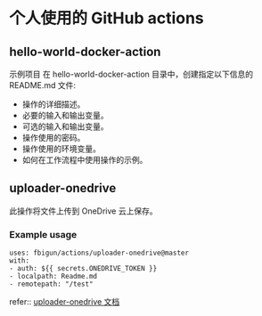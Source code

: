 # 个人使用的 GitHub actions

## hello-world-docker-action

示例项目
在 hello-world-docker-action 目录中，创建指定以下信息的 README.md 文件:

* 操作的详细描述。
* 必要的输入和输出变量。
* 可选的输入和输出变量。
* 操作使用的密码。
* 操作使用的环境变量。
* 如何在工作流程中使用操作的示例。


## uploader-onedrive

此操作将文件上传到 OneDrive 云上保存。

###  Example usage

```
uses: fbigun/actions/uploader-onedrive@master
with:
- auth: ${{ secrets.ONEDRIVE_TOKEN }}
- localpath: Readme.md
- remotepath: "/test"
```

refer:: [uploader-onedrive 文档](uploader-onedrive/Readme.md)
